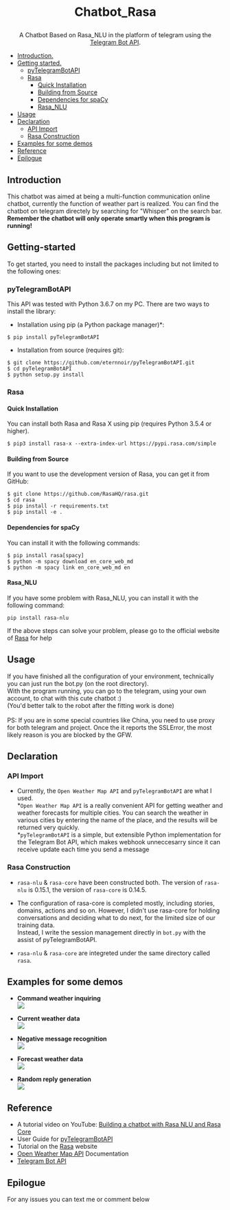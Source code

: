 # <p align="center">Chatbot_Rasa

<p align="center">A Chatbot Based on Rasa_NLU in the platform of telegram using the <a href="https://core.telegram.org/bots/api">Telegram Bot API</a>.

  * [Introduction.](#introduction)
  * [Getting started.](#getting-started)
    * [pyTelegramBotAPI](#pyTelegramBotAPI)
    * [Rasa](#rasa)
      * [Quick Installation](#quick-installation)
      * [Building from Source](#building-from-source)
      * [Dependencies for spaCy](#dependencies-for-spacy)
      * [Rasa_NLU](#rasa_nlu)
  * [Usage](#usage)
  * [Declaration](#declaration)
    * [API Import](#api-import)
    * [Rasa Construction](#rasa-Construction)
  * [Examples for some demos](#examples-for-some-demos)
  * [Reference](#reference)
  * [Epilogue](#epilogue)

## Introduction
  This chatbot was aimed at being a multi-function communication online chatbot, currently the function of weather part is realized.
  You can find the chatbot on telegram directely by searching for "Whisper" on the search bar. <br /> **Remember the chatbot will only operate smartly when this program is running!**

## Getting-started
  To get started, you need to install the packages including but not limited to the following ones:
  
### pyTelegramBotAPI
This API was tested with Python 3.6.7 on my PC.
There are two ways to install the library:

* Installation using pip (a Python package manager)*:

```
$ pip install pyTelegramBotAPI
```
* Installation from source (requires git):

```
$ git clone https://github.com/eternnoir/pyTelegramBotAPI.git
$ cd pyTelegramBotAPI
$ python setup.py install
```
### Rasa
#### Quick Installation
You can install both Rasa and Rasa X using pip (requires Python 3.5.4 or higher).
```
$ pip3 install rasa-x --extra-index-url https://pypi.rasa.com/simple
```
#### Building from Source
If you want to use the development version of Rasa, you can get it from GitHub:
```
$ git clone https://github.com/RasaHQ/rasa.git
$ cd rasa
$ pip install -r requirements.txt
$ pip install -e .
```

#### Dependencies for spaCy
You can install it with the following commands:
```
$ pip install rasa[spacy]
$ python -m spacy download en_core_web_md
$ python -m spacy link en_core_web_md en
```

#### Rasa_NLU
If you have some problem with Rasa_NLU, you can install it with the following command:
```
pip install rasa-nlu
```
If the above steps can solve your problem, please go to the official website of <a href="https://rasa.com/docs/rasa/user-guide/installation/#">Rasa</a> for help

## Usage
If you have finished all the configuration of your environment, technically you can just run the bot.py (on the root directory).</br> 
With the program running, you can go to the telegram, using your own account, to chat with this cute chatbot :)</br>
(You'd better talk to the robot after the fitting work is done)
</br>
</br>PS: If you are in some special countries like China, you need to use proxy for both telegram and project. Once the it reports the SSLError, the most likely reason is you are blocked by the GFW.

## Declaration
### API Import
* Currently, the `Open Weather Map API` and `pyTelegramBotAPI` are what I used.</br> 
*`Open Weather Map API` is a really convenient API for getting weather and weather forecasts for multiple cities. You can search the weather in various cities by entering the name of the place, and the results will be returned very quickly.</br> 
*`pyTelegramBotAPI` is a simple, but extensible Python implementation for the Telegram Bot API, which makes webhook unneccesarry since it can receive update each time you send a message

### Rasa Construction
* `rasa-nlu` & `rasa-core` have been constructed both. The version of `rasa-nlu` is 0.15.1, the version of `rasa-core` is 0.14.5.

* The configuration of rasa-core is completed mostly, including stories, domains, actions and so on. However, I didn't use rasa-core for holding conversations and deciding what to do next, for the limited size of our training data. </br> Instead, I write the session management directly in `bot.py` with the assist of pyTelegramBotAPI. 

* `rasa-nlu` & `rasa-core` are integreted under the same directory called `rasa`.

## Examples for some demos
* **Command weather inquiring**</br>
![](https://github.com/cbai066/Chatbot_Rasa/blob/master/img/Command%20weather%20inquiring.png)

* **Current weather data**</br>
![](https://github.com/cbai066/Chatbot_Rasa/blob/master/img/Current%20weather%20data.png)

* **Negative message recognition**</br>
![](https://github.com/cbai066/Chatbot_Rasa/blob/master/img/Negative%20message%20judgement.png)

* **Forecast weather data**</br>
![](https://github.com/cbai066/Chatbot_Rasa/blob/master/img/Forecast%20weather%20data.png)

* **Random reply generation**</br>
![](https://github.com/cbai066/Chatbot_Rasa/blob/master/img/Random%20reply%20generation.png)

## Reference
* A tutorial video on YouTube: <a href="Building a chatbot with Rasa NLU and Rasa Core">Building a chatbot with Rasa NLU and Rasa Core</a> 
* User Guide for <a href="https://github.com/eternnoir/pyTelegramBotAPI#using-web-hooks">pyTelegramBotAPI</a>
* Tutorial on the <a href="https://rasa.com/docs/rasa/user-guide/installation/#">Rasa</a> website
* <a href="https://rapidapi.com/community/api/open-weather-map?endpoint=53aa6043e4b00287471a2b66">Open Weather Map API</a> Documentation
* <a href="https://core.telegram.org/bots/api">Telegram Bot API</a>

## Epilogue
For any issues you can text me or comment below



